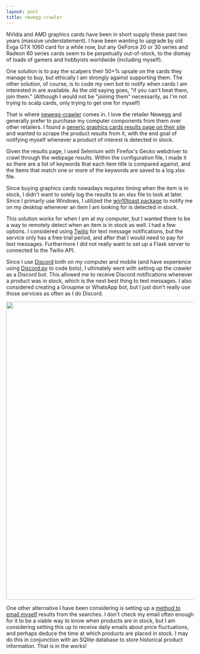 ```yaml
---
layout: post
title: newegg-crawler
---
```


NVidia and AMD graphics cards have been in short supply these past two years (massive understatement). I have been wanting to upgrade by old Evga GTX 1060 card for a while now, but any GeForce 20 or 30 series and Radeon 60 series cards seem to be perpetually out-of-stock, to the dismay of loads of gamers and hobbyists worldwide (including myself).

One solution is to pay the scalpers their 50+% upsale on the cards they manage to buy, but ethically I am strongly against supporting them. The other solution, of course, is to code my own bot to notify when cards I am interested in are available. As the old saying goes, "if you can't beat them, join them." (Although I would not be "joining them" necessarily, as I'm not trying to scalp cards, only trying to get one for myself)

That is where [newegg-crawler](https://github.com/tbrittain/newegg_crawl) comes in. I love the retailer Newegg and generally prefer to purchase my computer components from them over other retailers. I found a [generic graphics cards results page on their site](https://www.newegg.com/p/pl?N=100007709) and wanted to scrape the product results from it, with the end goal of notifying myself whenever a product of interest is detected in stock.

Given the results page, I used Selenium with Firefox's Gecko webdriver to crawl through the webpage results. Within the configuration file, I made it so there are a list of keywords that each item title is compared against, and the items that match one or more of the keywords are saved to a log.xlsx file.

Since buying graphics cards nowadays requires timing when the item is in stock, I didn't want to solely log the results to an xlsx file to look at later. Since I primarly use Windows, I utilized the [win10toast package](https://pypi.org/project/win10toast/) to notify me on my desktop whenever an item I am looking for is detected in stock.

This solution works for when I am at my computer, but I wanted there to be a way to remotely detect when an item is in stock as well. I had a few options. I considered using [Twilio](https://www.twilio.com/) for text message notifications, but the service only has a free trial period, and after that I would need to pay for text messages. Furthermore I did not really want to set up a Flask server to connected to the Twilio API.

Since I use [Discord](https://discord.com/) both on my computer and mobile (and have experience using [Discord.py](https://github.com/Rapptz/discord.py) to code bots), I ultimately went with setting up the crawler as a Discord bot. This allowed me to receive Discord notifications whenever a product was in stock, which is the next best thing to text messages. I also considered creating a Groupme or WhatsApp bot, but I just don't really use those services as often as I do Discord.

[<img src="{{ site.baseurl }}/images/newegg-crawler/discord.jpg" style="width: 800px;"/>](https://tbrittain.com/newegg-crawl/)

One other alternative I have been considering is setting up a [method to email myself](https://conorjohanlon.com/send-an-email-from-python/) results from the searches. I don't check my email often enough for it to be a viable way to know when products are in stock, but I am considering setting this up to receive daily emails about price fluctuations, and perhaps deduce the time at which products are placed in stock. I may do this in conjunction with an SQlite database to store historical product information. That is in the works!
